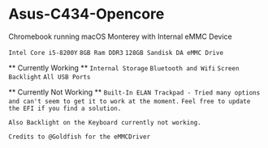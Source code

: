 # Asus-C434-Opencore

Chromebook running macOS Monterey with Internal eMMC Device

```Intel Core i5-8200Y```
```8GB Ram DDR3```
```128GB Sandisk DA eMMC Drive```

** Currently Working **
```Internal Storage```
```Bluetooth and Wifi```
```Screen Backlight```
```All USB Ports```

** Currently Not Working **
```Built-In ELAN Trackpad - Tried many options and can't seem to get it to work at the moment.```
```Feel free to update the EFI if you find a solution.```

```Also Backlight on the Keyboard currently not working.```

```Credits to @Goldfish for the eMMCDriver```


